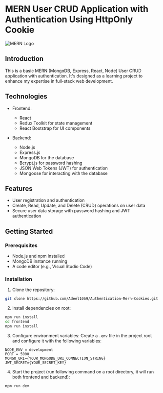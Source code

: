 # MERN User CRUD Application with Authentication Using HttpOnly Cookie

![MERN Logo](https://i.imgur.com/6nCY5yG.png)

## Introduction

This is a basic MERN (MongoDB, Express, React, Node) User CRUD application with authentication. It's designed as a learning project to enhance my expertise in full-stack web development.

## Technologies

- Frontend:

  - React
  - Redux Toolkit for state management
  - React Bootstrap for UI components

- Backend:
  - Node.js
  - Express.js
  - MongoDB for the database
  - Bcrypt.js for password hashing
  - JSON Web Tokens (JWT) for authentication
  - Mongoose for interacting with the database

## Features

- User registration and authentication
- Create, Read, Update, and Delete (CRUD) operations on user data
- Secure user data storage with password hashing and JWT authentication

## Getting Started

### Prerequisites

- Node.js and npm installed
- MongoDB instance running
- A code editor (e.g., Visual Studio Code)

### Installation

1. Clone the repository:

```bash
git clone https://github.com/Adeel1069/Authentication-Mern-Cookies.git
```

2. Install dependencies on root:

```bash
npm run install
cd frontend
npm run install
```

3. Configure environment variables: Create a `.env` file in the project root and configure it with the following variables:

```plaintext
NODE_ENV = development
PORT = 5000
MONGO_URI={YOUR_MONGODB_URI_CONNECTION_STRING}
JWT_SECRET={YOUR_SECRET_KEY}
```

4. Start the project (run following command on a root directory, it will run both frontend and backend):

```bash
npm run dev
```
